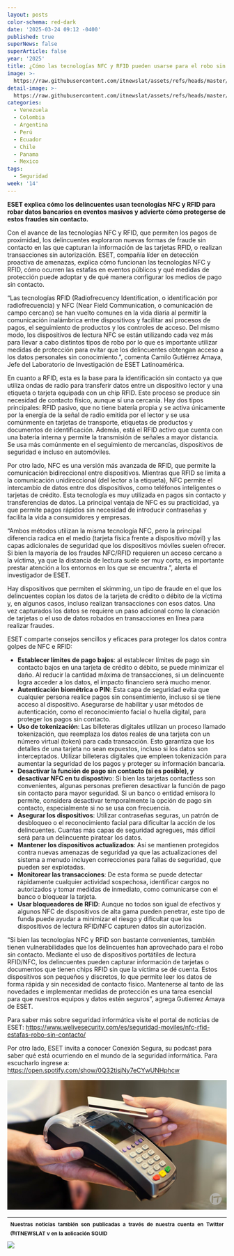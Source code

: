 ```yaml
---
layout: posts
color-schema: red-dark
date: '2025-03-24 09:12 -0400'
published: true
superNews: false
superArticle: false
year: '2025'
title: ¿Cómo las tecnologías NFC y RFID pueden usarse para el robo sin contacto?
image: >-
  https://raw.githubusercontent.com/itnewslat/assets/refs/heads/master/img/540x320/Contactless-p.jpg
detail-image: >-
  https://raw.githubusercontent.com/itnewslat/assets/refs/heads/master/img/1024x680/Contactless-g.jpg
categories:
  - Venezuela
  - Colombia
  - Argentina
  - Perú
  - Ecuador
  - Chile
  - Panama
  - Mexico
tags:
  - Seguridad
week: '14'
---
```

**ESET explica cómo los delincuentes usan tecnologías NFC y RFID para robar datos bancarios en eventos masivos y advierte cómo protegerse de estos fraudes sin contacto.**

Con el avance de las tecnologías NFC y RFID, que permiten los pagos de proximidad, los delincuentes exploraron nuevas formas de fraude sin contacto en las que capturan la información de las tarjetas RFID, o realizan transacciones sin autorización. ESET, compañía líder en detección proactiva de amenazas, explica cómo funcionan las tecnologías NFC y RFID, cómo ocurren las estafas en eventos públicos y qué medidas de protección puede adoptar y de qué manera configurar los medios de pago sin contacto.
 
“Las tecnologías RFID (Radiofrecuency Identification, o identificación por radiofrecuencia) y NFC (Near Field Communication, o comunicación de campo cercano) se han vuelto comunes en la vida diaria al permitir la comunicación inalámbrica entre dispositivos y facilitar así procesos de pagos, el seguimiento de productos y los controles de acceso. Del mismo modo, los dispositivos de lectura NFC se están utilizando cada vez más para llevar a cabo distintos tipos de robo por lo que es importante utilizar medidas de protección para evitar que los delincuentes obtengan acceso a los datos personales sin conocimiento.”, comenta Camilo Gutiérrez Amaya, Jefe del Laboratorio de Investigación de ESET Latinoamérica.
 
En cuanto a RFID, esta es la base para la identificación sin contacto ya que utiliza ondas de radio para transferir datos entre un dispositivo lector y una etiqueta o tarjeta equipada con un chip RFID. Este proceso se produce sin necesidad de contacto físico, aunque sí una cercanía. Hay dos tipos principales: RFID pasivo, que no tiene batería propia y se activa únicamente por la energía de la señal de radio emitida por el lector y se usa comúnmente en tarjetas de transporte, etiquetas de productos y documentos de identificación. Además, está el RFID activo que cuenta con una batería interna y permite la transmisión de señales a mayor distancia. Se usa más comúnmente en el seguimiento de mercancías, dispositivos de seguridad e incluso en automóviles.
 
Por otro lado, NFC es una versión más avanzada de RFID, que permite la comunicación bidireccional entre dispositivos. Mientras que RFID se limita a la comunicación unidireccional (del lector a la etiqueta), NFC permite el intercambio de datos entre dos dispositivos, como teléfonos inteligentes o tarjetas de crédito. Esta tecnología es muy utilizada en pagos sin contacto y transferencias de datos. La principal ventaja de NFC es su practicidad, ya que permite pagos rápidos sin necesidad de introducir contraseñas y facilita la vida a consumidores y empresas.

“Ambos métodos utilizan la misma tecnología NFC, pero la principal diferencia radica en el medio (tarjeta física frente a dispositivo móvil) y las capas adicionales de seguridad que los dispositivos móviles suelen ofrecer. Si bien la mayoría de los fraudes NFC/RFID requieren un acceso cercano a la víctima, ya que la distancia de lectura suele ser muy corta, es importante prestar atención a los entornos en los que se encuentra.”, alerta el investigador de ESET.

Hay dispositivos que permiten el skimming, un tipo de fraude en el que los delincuentes copian los datos de la tarjeta de crédito o débito de la víctima y, en algunos casos, incluso realizan transacciones con esos datos. Una vez capturados los datos se requiere un paso adicional como la clonación de tarjetas o el uso de datos robados en transacciones en línea para realizar fraudes.

ESET comparte consejos sencillos y eficaces para proteger los datos contra golpes de NFC e RFID:

- **Establecer límites de pago bajos**: al establecer límites de pago sin contacto bajos en una tarjeta de crédito o débito, se puede minimizar el daño. Al reducir la cantidad máxima de transacciones, si un delincuente logra acceder a los datos, el impacto financiero será mucho menor.
- **Autenticación biométrica o PIN**: Esta capa de seguridad evita que cualquier persona realice pagos sin consentimiento, incluso si se tiene acceso al dispositivo. Asegurarse de habilitar y usar métodos de autenticación, como el reconocimiento facial o huella digital, para proteger los pagos sin contacto.
- **Uso de tokenización**: Las billeteras digitales utilizan un proceso llamado tokenización, que reemplaza los datos reales de una tarjeta con un número virtual (token) para cada transacción. Esto garantiza que los detalles de una tarjeta no sean expuestos, incluso si los datos son interceptados. Utilizar billeteras digitales que empleen tokenización para aumentar la seguridad de los pagos y proteger su información bancaria.
- **Desactivar la función de pago sin contacto (si es posible), y desactivar NFC en tu dispostiv**o: Si bien las tarjetas contactless son convenientes, algunas personas prefieren desactivar la función de pago sin contacto para mayor seguridad. Si un banco o entidad emisora lo permite, considera desactivar temporalmente la opción de pago sin contacto, especialmente si no se usa con frecuencia.
- **Asegurar los dispositivos**: Utilizar contraseñas seguras, un patrón de desbloqueo o el reconocimiento facial para dificultar la acción de los delincuentes. Cuantas más capas de seguridad agregues, más difícil será para un delincuente piratear los datos.
- **Mantener los dispositivos actualizados**: Así se mantienen protegidos contra nuevas amenazas de seguridad ya que las actualizaciones del sistema a menudo incluyen correcciones para fallas de seguridad, que pueden ser explotadas.
- **Monitorear las transacciones**: De esta forma se puede detectar rápidamente cualquier actividad sospechosa, identificar cargos no autorizados y tomar medidas de inmediato, como comunicarse con el banco o bloquear la tarjeta. 
- **Usar bloqueadores de RFID**: Aunque no todos son igual de efectivos y algunos NFC de dispositivos de alta gama pueden penetrar, este tipo de funda puede ayudar a minimizar el riesgo y dificultar que los dispositivos de lectura RFID/NFC capturen datos sin autorización.

“Si bien las tecnologías NFC y RFID son bastante convenientes, también tienen vulnerabilidades que los delincuentes han aprovechado para el robo sin contacto. Mediante el uso de dispositivos portátiles de lectura RFID/NFC, los delincuentes pueden capturar información de tarjetas o documentos que tienen chips RFID sin que la víctima se dé cuenta. Estos dispositivos son pequeños y discretos, lo que permite leer los datos de forma rápida y sin necesidad de contacto físico. Mantenerse al tanto de las novedades e implementar medidas de protección es una tarea esencial para que nuestros equipos y datos estén seguros”, agrega Gutierrez Amaya de ESET.

Para saber más sobre seguridad informática visite el portal de noticias de ESET: https://www.welivesecurity.com/es/seguridad-moviles/nfc-rfid-estafas-robo-sin-contacto/

Por otro lado, ESET invita a conocer Conexión Segura, su podcast para saber qué está ocurriendo en el mundo de la seguridad informática. Para escucharlo ingrese a: https://open.spotify.com/show/0Q32tisjNy7eCYwUNHphcw


![](https://raw.githubusercontent.com/itnewslat/assets/refs/heads/master/img/540x320/Contactless-p.jpg)

<table style="height: 42px;" width="569">
<tbody>
<tr>
<td style="text-align: justify;"><sub><strong>Nuestras noticias también son publicadas a través de nuestra cuenta en Twitter <a href="https://twitter.com/itnewslat?lang=es">@ITNEWSLAT</a> y en la aplicación <a href="https://squidapp.co/en/">SQUID</a></strong></sub></td>
</tr>
</tbody>
</table>

<img src="https://tracker.metricool.com/c3po.jpg?hash=56f88a41e39ab42c063cc51676587a04"/>